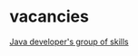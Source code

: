 # vacancies
[Java developer's group of skills](https://github.com/IritRTF/vacancies/blob/main/Java%20developer's%20group%20of%20skills.csv)
